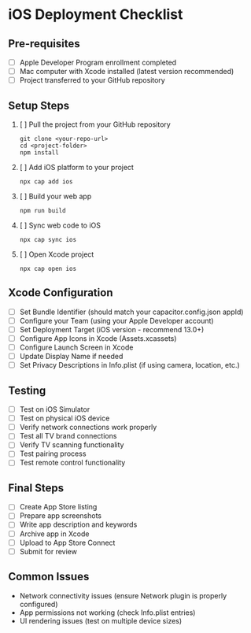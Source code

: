 
# iOS Deployment Checklist

## Pre-requisites
- [ ] Apple Developer Program enrollment completed
- [ ] Mac computer with Xcode installed (latest version recommended)
- [ ] Project transferred to your GitHub repository

## Setup Steps
1. [ ] Pull the project from your GitHub repository
   ```
   git clone <your-repo-url>
   cd <project-folder>
   npm install
   ```

2. [ ] Add iOS platform to your project
   ```
   npx cap add ios
   ```

3. [ ] Build your web app
   ```
   npm run build
   ```

4. [ ] Sync web code to iOS
   ```
   npx cap sync ios
   ```

5. [ ] Open Xcode project
   ```
   npx cap open ios
   ```

## Xcode Configuration
- [ ] Set Bundle Identifier (should match your capacitor.config.json appId)
- [ ] Configure your Team (using your Apple Developer account)
- [ ] Set Deployment Target (iOS version - recommend 13.0+)
- [ ] Configure App Icons in Xcode (Assets.xcassets)
- [ ] Configure Launch Screen in Xcode
- [ ] Update Display Name if needed
- [ ] Set Privacy Descriptions in Info.plist (if using camera, location, etc.)

## Testing
- [ ] Test on iOS Simulator
- [ ] Test on physical iOS device
- [ ] Verify network connections work properly
- [ ] Test all TV brand connections
- [ ] Verify TV scanning functionality
- [ ] Test pairing process
- [ ] Test remote control functionality

## Final Steps
- [ ] Create App Store listing
- [ ] Prepare app screenshots
- [ ] Write app description and keywords
- [ ] Archive app in Xcode
- [ ] Upload to App Store Connect
- [ ] Submit for review

## Common Issues
- Network connectivity issues (ensure Network plugin is properly configured)
- App permissions not working (check Info.plist entries)
- UI rendering issues (test on multiple device sizes)
